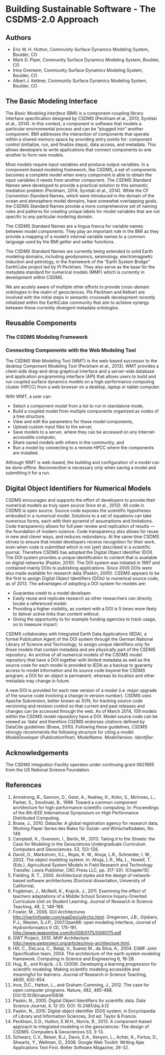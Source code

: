 # Building Sustainable Software - The CSDMS-2.0 Approach #

## Authors ##
- Eric W. H. Hutton, Community Surface Dynamics Modeling System, Boulder, CO
- Mark D. Piper, Community Surface Dynamics Modeling System, Boulder, CO
- Irina Overeem, Community Surface Dynamics Modeling System, Boulder, CO
- Albert J. Kettner, Community Surface Dynamics Modeling System, Boulder, CO


## The Basic Modeling Interface ##

The *Basic Modeling Interface* (BMI) is a component-coupling library interface
specification designed by CSDMS (Peckham et al., 2013; Syvitski et al., 2014).
In this context, a component is software that models a particular environmental
process and can be “plugged into” another component. BMI addresses the
interaction of components that operate within a shared memory space by
providing entry points for: component control (initialize, run, and finalize
steps), data access, and metadata. This allows developers to write applications
that connect components to one another to form new models.

Most models require input variables and produce output variables. In a
component-based modeling framework, like CSDMS, a set of components becomes a
complete model when every component is able to obtain the input variables it
needs from another component. The CSDMS Standard Names were developed to
provide a practical solution to this semantic mediation problem (Peckham, 2014;
Syvitski et al., 2014). While the CF Convention Standard Names, which were
introduced in the domain of the ocean and atmosphere model domains, have
somewhat overlapping goals, the CSDMS Standard Names provide a more
comprehensive set of naming rules and patterns for creating unique labels for
model variables that are not specific to any particular modeling domain.

The CSDMS Standard Names are a lingua franca for variable names between model
components. They play an important role in the BMI as they provide a mapping of
a model’s internal variable names to a common language used by the BMI getter
and setter functions.

The CSDMS Standard Names are currently being extended to solid Earth modeling
domains, including geodynamics, seismology, electromagnetic induction and
petrology, in the framework of the “Earth System Bridge” EarthCube project led
by PI Peckham. They also serve as the base for the metadata standard for
numerical models (MMF) which is currently in development within CSDMS.

We are acutely aware of multiple other efforts to provide cross-domain
ontologies in the realm of geosciences. PIs Peckham and Kelbert are involved
with the initial steps in semantic crosswalk development recently initialized
within the EarthCube community that aim to achieve synergy between these
currently divergent metadata ontologies.


## Reusable Components ##


### The CSDMS Modeling Framework ###


### Connecting Components with the Web Modeling Tool ###

The CSDMS Web Modeling Tool (WMT) is the web-based successor to the desktop
Component Modeling Tool (Peckham et al., 2013). WMT provides a client-side
drag-and-drop graphical interface and a server-side database and application
programming interface (API) that allows users to build and run coupled surface
dynamics models on a high-performance computing cluster (HPCC) from a web 
browser on a desktop, laptop or tablet computer.

With WMT, a user can:
- Select a component model from a list to run in standalone mode,
- Build a coupled model from multiple components organized as nodes of a tree
structure,
- View and edit the parameters for these model components,
- Upload custom input files to the server,
- Save models to a server, where they can be accessed on any Internet-accessible
computer,
- Share saved models with others in the community, and
- Run a model by connecting to a remote HPCC where the components are installed.

Although WMT is web-based, the building and configuration of a model can be
done offline.  Reconnection is necessary only when saving a model and
submitting it for a run.

## Digital Object Identifiers for Numerical Models ##

CSDMS encourages and supports
the effort of developers to provide their numerical models as truly open source
(Ince et al., 2012). All code in CSDMS is open source. Source code exposes the
scientific hypotheses embodied in a numerical model. Solutions to a set of
equations can take numerous forms, each with their pyramid of assumptions and
limitations. Code transparency allows for full peer review and replication of
results — the foundation of modern science. Code transparency also allows for
reuse in new and clever ways, and reduces redundancy. At the same time CSDMS
strives to ensure that model developers receive recognition for their work, even
when code is submitted which is not (yet) described in a scientific journal.
Therefore CSDMS has adopted the Digital Object Identifier (DOI). The DOI system
provides a unique identification to content that is available on digital
networks (Paskin, 2010). The DOI system was initiated in 1997 and contained
mainly DOIs to publishing applications. Since 2005 DOIs were also made available
for research data (Paskin, 2005). CSDMS appears to be the first to assign
Digital Object Identifiers (DOIs) to numerical source code, as of 2013. The
advantages of adopting a DOI system for models are:
- Guarantee credit to a model developer.
- Easily reuse and replicate research as other researchers can directly locate a
referenced model.
- Providing a higher visibility, as content with a DOI is 5 times more likely to
deliver active links than content without.
- Giving the opportunity to for example funding agencies to track usage, so to
measure impact.

CSDMS collaborates with Integrated Earth Data Applications
(IEDA), a formal Publication Agent of the DOI system through the German National
Library of Science and Technology, to assign unique identifiers only for those
models that contain metadata and are physically part of the CSDMS repository. An
archive of all numerical models of the CSDMS model repository that have a DOI
together with limited metadata as well as the source code for each model is
provided to IEDA as a backup to guaranty access to model information and its
source code beyond the CSDMS program; a DOI for an object is permanent, whereas
its location and other metadata may change in future.

A new DOI is provided for each new version of a model (i.e. major upgrade of the
source code involving a change in version number). CSDMS uses Apache Subversion,
better known as SVN, for tracking source code versioning and revision control so
that current and past releases and changes can be accessed through the web. As
of March 2014, 109 models within the CSDMS model repository have a DOI. Model
source code can be viewed as ‘data’ and therefore CSDMS endorses citations
defined by DataCite guidelines (Brase, 2010). Following these guidelines, CSDMS
strongly recommends the following structure for citing a model: *ModelDeveloper*
(*PublicationYear*). *ModelName*. *ModelVersion*. *Identifier*.


## Acknowledgements ##

The CSDMS Integration Facility operates under continuing grant 0621695 from the
US National Science Foundation.


## References ##

1. Armstrong, R., Gannon, D., Geist, A., Keahey, K., Kohn, S., McInnes, L.,
   Parker, S., Smolinski, B., 1999.  Toward a common component architecture for
   high-performance scientific computing. In: Proceedings of the 8th IEEE
   International Symposium on High Performance Distributed Computing.
1. Brase, J., 2010. Datacite: A global registration agency for research data,
   Working Paper Series des Rates für Sozial- und Wirtschaftsdaten, No. 149.
1. Campbell, K., Overeem, I., Berlin, M., 2013. Taking it to the Streets: the
   Case for Modeling in the Geosciences Undergraduate Curriculum. Computers
   and Geosciences. 53, 123-128.
1. David, O., Markstrom, S.L., Rojas, K. W., Ahuja, L.R., Schneider, I. W.,
   2002.  The object modeling system. In: Ahuja, L.R., Ma, L., Howell, T.
   (Eds.), Agricultural System Models in Field Research and Technology
   Transfer. Lewis Publisher, CRC Press LLC, pp. 317-331. (Chapter15).
1. Fielding, R. T., 2000. Architectural styles and the design of network-based
   software architectures (Doctoral dissertation, University of California).
1. Fogleman, J., McNeill, K., Krajcik, J., 2011. Examining the effect of
   teachers adaptations of a Middle School Science Inquiry-Oriented Curriculum
   Unit on Student Learning. Journal of Research in Science Teaching,
   48, 2, 149-169.
1. Fowler, M., 2006. GUI Architectures
   <http://martinfowler.com/eaaDev/uiArchs.html>.  Gregerson, J.B., Gijsbers,
   P.J., Westen, S.J.P., 2007.OpenMI: open modeling interface, Journal of
   Hydroinformatics 9 (3), 175-191.
   <http://www.iwaponline.com/jh/009/0175/0090175.pdf>
1. GWT Project, 2010. MVP Architecture
   <http://www.gwtproject.org/articles/mvp-architecture.html>.
1. Hill, C., DeLuca, C., Balaji, V., Suarez M., da Silva, A., 2004. ESMF Joint
   Specification team, 2004. The architecture of the earth system modeling
   framework. Computing in Science and Engineering 6, 18-28.
1. Hug, B., and Krajcik, J.S. (2009). Developing a learning progression for
   scientific modeling: Making scientific modeling accessible and meaningful
   for learners. Journal of Research in Science Teaching, 46(6), 632-654.
1. Ince, D.C., Hatton, L., and Graham-Cumming, J., 2012. The case for open
   computer programs. Nature, 482, 485-488. DOI:10.1038/nature10836
1. Paskin, N., 2005. Digital Object Identifiers for scientific data. Data
   Science Journal, 4, 12-20. DOI: 10.2481/dsj.4.12
1. Paskin, N., 2010. Digital object identifier (DOI) system, in Encyclopedia
   of Library and Information Sciences, 3rd ed. Taylor & Francis.
1. Peckham, S.D., Hutton, E.W.H., Norris, B., 2013. A component-based approach
   to integrated modeling in the geosciences: The design of CSDMS. Computers &
   Geosciences 53, 3-13.
1. Schwarz, C.V., Reiser, B.J., Davis, E.A., Kenyon, L., Achér, A., Fortus, D.,
   Shwartz, Y., Wellman, D., 2008. Google Web Toolkit: Writing Ajax
   Applications Test First.  Better Software Magazine, 26-32.
